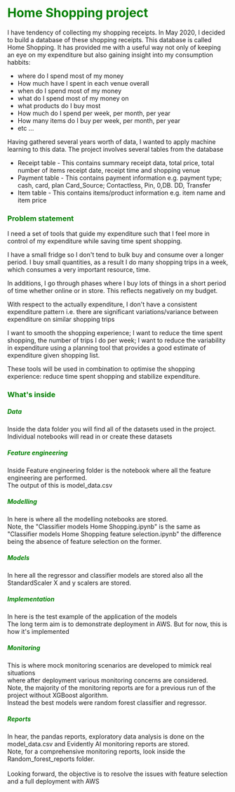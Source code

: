 <h1 style="color: green;">Home Shopping project</h1>

</p>
I have tendency of collecting my shopping receipts. In May 2020, I decided to build a database of
these shopping receipts. This database is called Home Shopping. It has provided me with a useful way
not only of keeping an eye on my expenditure but also gaining insight into my consumption habbits:
<ul>
<li>where do I spend most of my money</li>
<li>How much have I spent in each venue overall</li>
<li>when do I spend most of my money</li>
<li>what do I spend most of my money on</li>
<li>what products do I buy most</li>
<li>How much do I spend per week, per month, per year</li>
<li>How many items do I buy per week, per month, per year</li>
<li>etc ...</li>
</ul>
</p>

<p>
Having gathered several years worth of data, I wanted to apply machine learning to this data.
The project involves several tables from the database
<ul>
<li>Receipt table - This contains summary receipt data, total price, total number of items receipt date, receipt time and shopping venue</li>
<li>Payment table - This contains payment information e.g. payment type; cash, card, plan Card_Source; Contactless, Pin, 0,DB. DD, Transfer</li>
<li>Item table - This contains items/product information e.g. item name and item price</li>
</ul>
</p>

<h3 style="color: green;">Problem statement</h3>
<p>
I need a set of tools that guide my expenditure such that I feel more in control of
my expenditure while saving time spent shopping.

I have a small fridge so I don't tend to bulk buy and consume over a longer period.
I buy small quantities, as a result I do many shopping trips in a week, which consumes
a very important resource, time.

In additions, I go through phases where I buy lots of things in a short period of time
whether online or in store. This reflects negatively on my budget.

With respect to the actually expenditure, I don't have a consistent expenditure pattern
i.e. there are significant variations/variance between expenditure on similar shopping trips

I want to smooth the shopping experience; I want to reduce the time spent shopping, the number of
trips I do per week; I want to reduce the variability in expenditure using a planning tool that
provides a good estimate of expenditure given shopping list.

These tools will be used in combination to optimise the shopping experience: reduce time spent shopping
and stabilize expenditure.

</p>
<h3 style="color: green;">What's inside</h3>
<h5 style="color: green;">Data</h5>
<p>
Inside the data folder you will find all of the datasets used in the project.<br>
Individual notebooks will read in or create these datasets
</p>

<h5 style="color: green;">Feature engineering</h5>
<p>
Inside Feature engineering folder is the notebook where all the feature engineering are performed.<br>
The output of this is model_data.csv
</p>

<h5 style="color: green;">Modelling</h5>
<p>
In here is where all the modelling notebooks are stored.<br>
Note, the "Classifier models Home Shopping.ipynb" is the same as "Classifier models Home Shopping feature selection.ipynb"
the difference being the absence of feature selection on the former.
</p>

<h5 style="color: green;">Models</h5>
<p>
In here all the regressor and classifier models are stored also all the StandardScaler X and y scalers are stored.
</p>

<h5 style="color: green;">Implementation</h5>
<p>
In here is the test example of the application of the models<br>
The long term aim is to demonstrate deployment in AWS. But for now, this is how it's implemented
</p>

<h5 style="color: green;">Monitoring</h5>
<p>
This is where mock monitoring scenarios are developed to mimick real situations<br>
where after deployment various monitoring concerns are considered.<br>
Note, the majority of the monitoring reports are for a previous run of the project without XGBoost algorithm.<br>
Instead the best models were random forest classifier and regressor.
</p>

<h5 style="color: green;">Reports</h5>
<p>
In hear, the pandas reports, exploratory data analysis is done on the model_data.csv and Evidently AI monitoring reports are stored.<br>
Note, for a comprehensive monitoring reports, look inside the Random_forest_reports folder.<br><br>
Looking forward, the objective is to resolve the issues with feature selection and a full deployment with AWS
</p>
